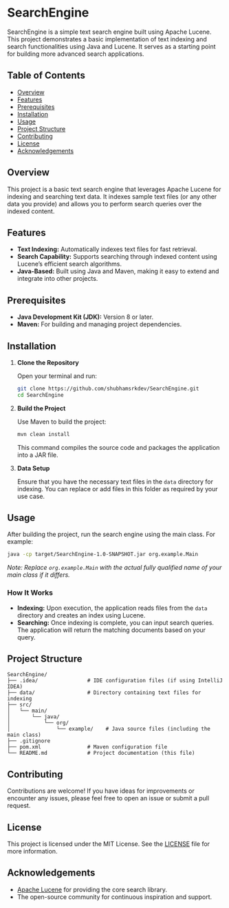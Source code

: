 # SearchEngine

SearchEngine is a simple text search engine built using Apache Lucene. This project demonstrates a basic implementation of text indexing and search functionalities using Java and Lucene. It serves as a starting point for building more advanced search applications.

## Table of Contents

- [Overview](#overview)
- [Features](#features)
- [Prerequisites](#prerequisites)
- [Installation](#installation)
- [Usage](#usage)
- [Project Structure](#project-structure)
- [Contributing](#contributing)
- [License](#license)
- [Acknowledgements](#acknowledgements)

## Overview

This project is a basic text search engine that leverages Apache Lucene for indexing and searching text data. It indexes sample text files (or any other data you provide) and allows you to perform search queries over the indexed content.

## Features

- **Text Indexing:** Automatically indexes text files for fast retrieval.
- **Search Capability:** Supports searching through indexed content using Lucene’s efficient search algorithms.
- **Java-Based:** Built using Java and Maven, making it easy to extend and integrate into other projects.

## Prerequisites

- **Java Development Kit (JDK):** Version 8 or later.
- **Maven:** For building and managing project dependencies.

## Installation

1. **Clone the Repository**

   Open your terminal and run:

   ```bash
   git clone https://github.com/shubhamsrkdev/SearchEngine.git
   cd SearchEngine
   ```

2. **Build the Project**

   Use Maven to build the project:

   ```bash
   mvn clean install
   ```

   This command compiles the source code and packages the application into a JAR file.

3. **Data Setup**

   Ensure that you have the necessary text files in the `data` directory for indexing. You can replace or add files in this folder as required by your use case.

## Usage

After building the project, run the search engine using the main class. For example:

```bash
java -cp target/SearchEngine-1.0-SNAPSHOT.jar org.example.Main
```

*Note: Replace `org.example.Main` with the actual fully qualified name of your main class if it differs.*

### How It Works

- **Indexing:** Upon execution, the application reads files from the `data` directory and creates an index using Lucene.
- **Searching:** Once indexing is complete, you can input search queries. The application will return the matching documents based on your query.

## Project Structure

```
SearchEngine/
├── .idea/                # IDE configuration files (if using IntelliJ IDEA)
├── data/                 # Directory containing text files for indexing
├── src/
│   └── main/
│       └── java/
│           └── org/
│               └── example/    # Java source files (including the main class)
├── .gitignore
├── pom.xml               # Maven configuration file
└── README.md             # Project documentation (this file)
```

## Contributing

Contributions are welcome! If you have ideas for improvements or encounter any issues, please feel free to open an issue or submit a pull request.

## License

This project is licensed under the MIT License. See the [LICENSE](LICENSE) file for more information.

## Acknowledgements

- [Apache Lucene](https://lucene.apache.org/) for providing the core search library.
- The open-source community for continuous inspiration and support.
